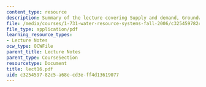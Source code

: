 ```yaml
---
content_type: resource
description: Summary of the lecture covering Supply and demand, Groundwater Management.
file: /media/courses/1-731-water-resource-systems-fall-2006/c325459782c5a68ecd3eff4d13619077_lect16.pdf
file_type: application/pdf
learning_resource_types:
- Lecture Notes
ocw_type: OCWFile
parent_title: Lecture Notes
parent_type: CourseSection
resourcetype: Document
title: lect16.pdf
uid: c3254597-82c5-a68e-cd3e-ff4d13619077
---
```

